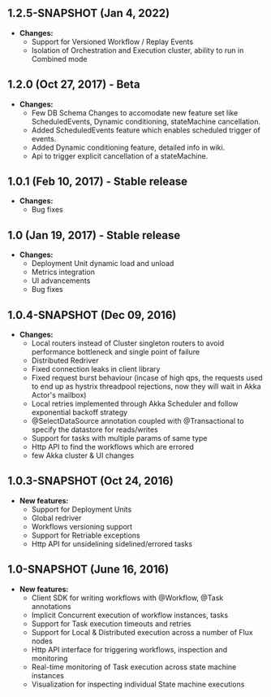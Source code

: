 ## 1.2.5-SNAPSHOT (Jan 4, 2022)
- **Changes:**
  - Support for Versioned Workflow / Replay Events
  - Isolation of Orchestration and Execution cluster, ability to run in Combined mode
  
## 1.2.0 (Oct 27, 2017) - Beta
- **Changes:**
  - Few DB Schema Changes to accomodate new feature set like ScheduledEvents, Dynamic conditioning, stateMachine cancellation.
  - Added ScheduledEvents feature which enables scheduled trigger of events.
  - Added Dynamic conditioning feature, detailed info in wiki. 
  - Api to trigger explicit cancellation of a stateMachine. 
  
## 1.0.1 (Feb 10, 2017) - Stable release
- **Changes:**
  - Bug fixes

## 1.0 (Jan 19, 2017) - Stable release
- **Changes:**
  - Deployment Unit dynamic load and unload
  - Metrics integration
  - UI advancements
  - Bug fixes
  
## 1.0.4-SNAPSHOT (Dec 09, 2016)
- **Changes:**
  - Local routers instead of Cluster singleton routers to avoid performance bottleneck and single point of failure 
  - Distributed Redriver
  - Fixed connection leaks in client library
  - Fixed request burst behaviour (incase of high qps, the requests used to end up as hystrix threadpool rejections, now they will wait in Akka Actor's mailbox)
  - Local retries implemented through Akka Scheduler and follow exponential backoff strategy
  - @SelectDataSource annotation coupled with @Transactional to specify the datastore for reads/writes
  - Support for tasks with multiple params of same type
  - Http API to find the workflows which are errored
  - few Akka cluster & UI changes

## 1.0.3-SNAPSHOT (Oct 24, 2016)
- **New features:**
  - Support for Deployment Units
  - Global redriver
  - Workflows versioning support
  - Support for Retriable exceptions
  - Http API for unsidelining sidelined/errored tasks

## 1.0-SNAPSHOT (June 16, 2016)
- **New features:**
  - Client SDK for writing workflows with @Workflow, @Task annotations
  - Implicit Concurrent execution of workflow instances, tasks
  - Support for Task execution timeouts and retries
  - Support for Local & Distributed execution across a number of Flux nodes
  - Http API interface for triggering workflows, inspection and monitoring
  - Real-time monitoring of Task execution across state machine instances
  - Visualization for inspecting individual State machine executions
  
